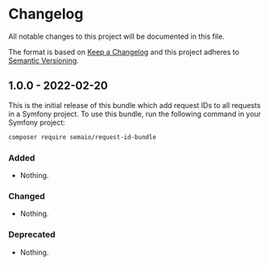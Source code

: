 # Changelog

All notable changes to this project will be documented in this file.

The format is based on [Keep a Changelog](http://keepachangelog.com/en/1.0.0/) and this project adheres
to [Semantic Versioning](http://semver.org/spec/v2.0.0.html).

## 1.0.0 - 2022-02-20

This is the initial release of this bundle which add request IDs to all requests in a Symfony project. To use this
bundle, run the following command in your Symfony project:

``` bash
composer require semaio/request-id-bundle
```

### Added

- Nothing.

### Changed

- Nothing.

### Deprecated

- Nothing.
